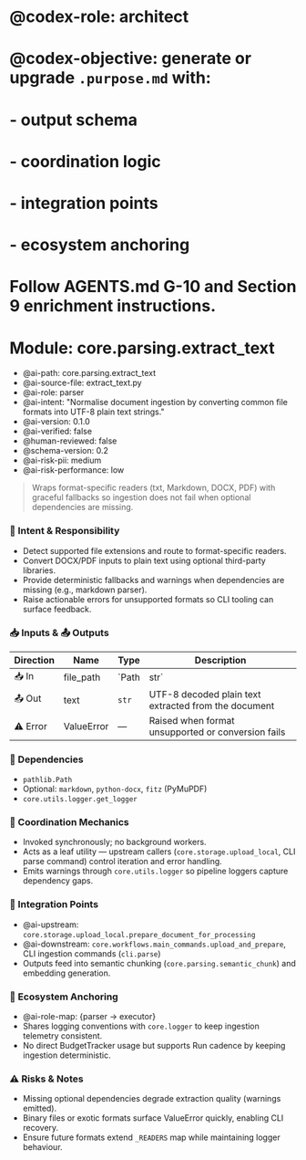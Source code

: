 # @codex-role: architect
# @codex-objective: generate or upgrade `.purpose.md` with:
# - output schema
# - coordination logic
# - integration points
# - ecosystem anchoring
# Follow AGENTS.md G-10 and Section 9 enrichment instructions.

# Module: core.parsing.extract_text
- @ai-path: core.parsing.extract_text
- @ai-source-file: extract_text.py
- @ai-role: parser
- @ai-intent: "Normalise document ingestion by converting common file formats into UTF-8 plain text strings."
- @ai-version: 0.1.0
- @ai-verified: false
- @human-reviewed: false
- @schema-version: 0.2
- @ai-risk-pii: medium
- @ai-risk-performance: low

> Wraps format-specific readers (txt, Markdown, DOCX, PDF) with graceful fallbacks so ingestion does not fail when optional dependencies are missing.

### 🎯 Intent & Responsibility
- Detect supported file extensions and route to format-specific readers.
- Convert DOCX/PDF inputs to plain text using optional third-party libraries.
- Provide deterministic fallbacks and warnings when dependencies are missing (e.g., markdown parser).
- Raise actionable errors for unsupported formats so CLI tooling can surface feedback.

### 📥 Inputs & 📤 Outputs
| Direction | Name      | Type              | Description |
|-----------|-----------|-------------------|-------------|
| 📥 In     | file_path | `Path | str`      | Location of the source document |
| 📤 Out    | text      | `str`             | UTF-8 decoded plain text extracted from the document |
| ⚠️ Error  | ValueError | —                | Raised when format unsupported or conversion fails |

### 🔗 Dependencies
- `pathlib.Path`
- Optional: `markdown`, `python-docx`, `fitz` (PyMuPDF)
- `core.utils.logger.get_logger`

### 🤝 Coordination Mechanics
- Invoked synchronously; no background workers.
- Acts as a leaf utility — upstream callers (`core.storage.upload_local`, CLI parse command) control iteration and error handling.
- Emits warnings through `core.utils.logger` so pipeline loggers capture dependency gaps.

### 🔌 Integration Points
- @ai-upstream: `core.storage.upload_local.prepare_document_for_processing`
- @ai-downstream: `core.workflows.main_commands.upload_and_prepare`, CLI ingestion commands (`cli.parse`)
- Outputs feed into semantic chunking (`core.parsing.semantic_chunk`) and embedding generation.

### 🧠 Ecosystem Anchoring
- @ai-role-map: {parser → executor}
- Shares logging conventions with `core.logger` to keep ingestion telemetry consistent.
- No direct BudgetTracker usage but supports Run cadence by keeping ingestion deterministic.

### ⚠️ Risks & Notes
- Missing optional dependencies degrade extraction quality (warnings emitted).
- Binary files or exotic formats surface ValueError quickly, enabling CLI recovery.
- Ensure future formats extend `_READERS` map while maintaining logger behaviour.
